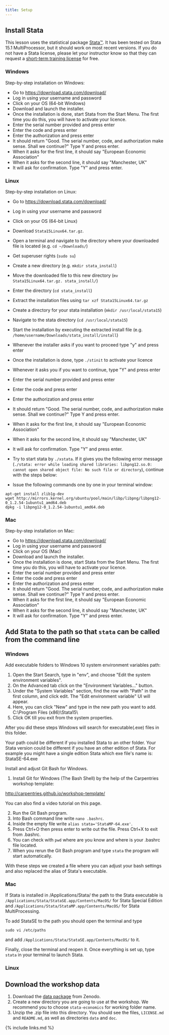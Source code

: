 ```yaml
---
title: Setup
---
```


## Install Stata

This lesson uses the statistical package [Stata](https://www.stata.com/products/)[™](license.html). It has been tested on Stata 15.1 MultiProcessor, but it should work on most recent versions. If you do not have a Stata license, please let your instructor know so that they can request a [short-term training license](https://www.stata.com/customer-service/course-short-term-license/) for free.

### Windows
Step-by-step installation on Windows:
- Go to https://download.stata.com/download/
- Log in using your username and password
- Click on your OS (64-bit Windows)
- Download and launch the installer.
- Once the installation is done, start Stata from the Start Menu. The first time you do this, you will have to activate your licence.
- Enter the serial number provided and press enter
- Enter the code and press enter
- Enter the authorization and press enter
- It should return "Good.  The serial number, code, and authorization make sense. Shall we continue?" Type Y and press enter.
- When it asks for the first line, it should say "European Economic Association"
- When it asks for the second line, it should say "Manchester, UK"
- It will ask for confirmation. Type "Y" and press enter.

### Linux
Step-by-step installation on Linux:
- Go to https://download.stata.com/download/
- Log in using your username and password
- Click on your OS (64-bit Linux)
- Download `Stata15Linux64.tar.gz`.
- Open a terminal and navigate to the directory where your downloaded file is located (e.g. `cd ~/Downloads/`)
- Get superuser rights (`sudo su`)
- Create a new directory (e.g. `mkdir stata_install`)
- Move the downloaded file to this new directory (`mv Stata15Linux64.tar.gz. stata_install/`)
- Enter the directory (`cd stata_install`)
- Extract the installation files using `tar xzf Stata15Linux64.tar.gz`
- Create a directory for your stata installation (`mkdir /usr/local/stata15`)
- Navigate to the stata directory (`cd /usr/local/stata15`)
- Start the installation by executing the extracted install file (e.g. `/home/username/Downloads/stata_install/install`)
- Whenever the installer asks if you want to proceed type "y" and press enter
- Once the installation is done, type `./stinit` to activate your licence
- Whenever it asks you if you want to continue, type "Y" and press enter
- Enter the serial number provided and press enter
- Enter the code and press enter
- Enter the authorization and press enter
- It should return "Good.  The serial number, code, and authorization make sense. Shall we continue?" Type Y and press enter.
- When it asks for the first line, it should say "European Economic Association"
- When it asks for the second line, it should say "Manchester, UK"
- It will ask for confirmation. Type "Y" and press enter.
- Try to start stata by `./xstata`. If it gives you the following error message (`./stata: error while loading shared libraries: libpng12.so.0: cannot open shared object file: No such file or directory`), continue with the steps below:

- Issue the following commands one by one in your terminal window:
```
apt-get install zlib1g-dev
wget http://mirrors.kernel.org/ubuntu/pool/main/libp/libpng/libpng12-0_1.2.54-1ubuntu1_amd64.deb
dpkg -i libpng12-0_1.2.54-1ubuntu1_amd64.deb
```

### Mac
Step-by-step installation on Mac:
- Go to https://download.stata.com/download/
- Log in using your username and password
- Click on your OS (Mac)
- Download and launch the installer.
- Once the installation is done, start Stata from the Start Menu. The first time you do this, you will have to activate your licence.
- Enter the serial number provided and press enter
- Enter the code and press enter
- Enter the authorization and press enter
- It should return "Good.  The serial number, code, and authorization make sense. Shall we continue?" Type Y and press enter.
- When it asks for the first line, it should say "European Economic Association"
- When it asks for the second line, it should say "Manchester, UK"
- It will ask for confirmation. Type "Y" and press enter.


## Add Stata to the path so that `stata` can be called from the command line

### Windows

Add executable folders to Windows 10 system environment variables path: 

1. Open the Start Search, type in "env", and choose "Edit the system environment variables".
2. On the Advanced tab click on the "Environment Variables..." button.
3. Under the "System Variables" section, find the row with "Path" in the first column, and click edit. 
The "Edit environment variable" UI will appear. 
4. Here, you can click "New" and type in the new path you want to add. 
C:\Program Files (x86)\Stata15\
5. Click OK till you exit from the system properties.

After you did these steps Windows will search for executable(.exe) files in this folder.

Your path could be different if you installed Stata to an other folder.
Your Stata version could be different if you have an other edition of Stata. 
For example you might have a single edition Stata which exe file's name is: StataSE-64.exe

Install and adjust Git Bash for Windows. 

1. Install Git for Windows (The Bash Shell) by the help of the Carpentries workshop template: 

http://carpentries.github.io/workshop-template/

You can also find a video tutorial on this page. 

2. Run the Git Bash program. 
3. Into Bash command line write `nano .bashrc`. 
4. Inside the empty file write `alias stata='StataMP-64.exe'`.
5. Press Ctrl+O then press enter to write out the file. Press Ctrl+X to exit from .bashrc. 
6. You can check with `pwd` where are you know and where is your .bashrc file located. 
7. When you rerun the Git Bash program and type `stata` the program will start automatically. 

With these steps we created a file where you can adjust your bash settings and also replaced the alias of Stata's executable. 

### Mac

If Stata is installed in /Applications/Stata/ the path to the Stata executable is `/Applications/Stata/StataSE.app/Contents/MacOS/` for Stata Special Edition and `/Applications/Stata/StataMP.app/Contents/MacOS/` for Stata MultiProcessing. 

 To add StataSE to the path you should open the terminal and type
 
`sudo vi /etc/paths`

and add `/Applications/Stata/StataSE.app/Contents/MacOS/` to it. 

Finally, close the terminal and reopen it. Once everything is set up, type `stata` in your terminal to launch Stata.

### Linux

## Download the workshop data
1. Download the [data package](https://zenodo.org/record/3477935/files/dc-economics-v2.0.zip?download=1) from Zenodo.
2. Create a new directory you are going to use at the workshop. We recommend you to choose `stata-economics` for working folder name.
3. Unzip the .zip file into this directory. You should see the files, `LICENSE.md` and `README.md`, as well as directories `data` and `doc`. 

{% include links.md %}
